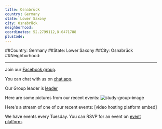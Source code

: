 ```yaml
---
title: Osnabrück
country: Germany
state: Lower Saxony
city: Osnabrück
neighborhood: 
coordinates: 52.2799112,8.0471788
plusCode:
---
```


##Country: Germany
##State: Lower Saxony
##City: Osnabrück
##Neighborhood: 
*****
Join our [Facebook group](https://www.facebook.com/groups/694045167470740/).

You can chat with us on [chat app]().

Our Group leader is [leader]()

Here are some pictures from our recent events:
![study-group-image]()

Here's a stream of one of our recent events:
[video hosting platform embed]

We have events every Tuesday. You can RSVP for an event on [event platform]().
